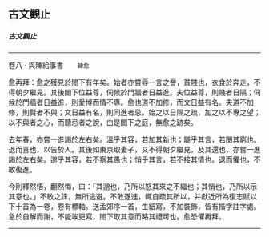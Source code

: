 

## 古文觀止

##### 古文觀止

* * *

卷八 ‧ 與陳給事書　　`韓愈`

愈再拜：愈之獲見於閤下有年矣。始者亦嘗辱一言之譽，貧賤也，衣食於奔走，不得朝夕繼見。其後閤下位益尊，伺候於門牆者日益進。夫位益尊，則賤者日隔；伺候於門牆者日益進，則愛博而情不專。愈也道不加修，而文日益有名。夫道不加修，則賢者不與；文日益有名，則同進者忌。始之以日隔之疏，加之以不專之望；以不與者之心，而聽忌者之說，由是閤下之庭，無愈之跡矣。

去年春，亦嘗一進謁於左右矣。溫乎其容，若加其新也；屬乎其言，若閔其窮也。退而喜也，以告於人。其後如東京取妻子，又不得朝夕繼見。及其還也，亦嘗一進謁於左右矣。邈乎其容，若不察其愚也；悄乎其言，若不接其情也。退而懼也，不敢復進。

今則釋然悟，翻然悔，曰：「其邈也，乃所以怒其來之不繼也；其悄也，乃所以示其意也。」不敏之誅，無所逃避。不敢遂進，輒自疏其所以，并獻近所為復志賦以下十首為一卷，卷有標軸。送孟郊序一首，生紙寫，不加裝飾，皆有揩字註字處。急於自解而謝，不能竢更寫，閤下取其意而略其禮可也。愈恐懼再拜。

* * *

